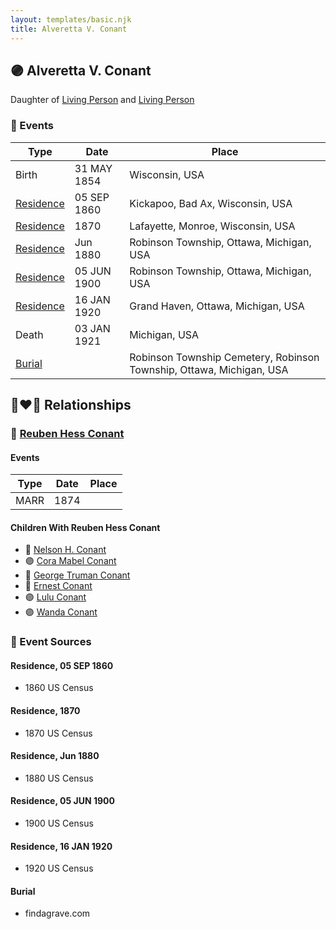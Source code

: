 ```yaml
---
layout: templates/basic.njk
title: Alveretta V. Conant
---
```

## 🟣 Alveretta V. Conant

Daughter of [Living Person](/people/6/67469728) and [Living Person](/people/7/76673536)

### 📆 Events

Type | Date | Place
------ | ------ | ------
Birth | 31 MAY 1854 | Wisconsin, USA
[Residence](#event-1) | 05 SEP 1860 | Kickapoo, Bad Ax, Wisconsin, USA
[Residence](#event-2) | 1870 | Lafayette, Monroe, Wisconsin, USA
[Residence](#event-3) | Jun 1880 | Robinson Township, Ottawa, Michigan, USA
[Residence](#event-4) | 05 JUN 1900 | Robinson Township, Ottawa, Michigan, USA
[Residence](#event-5) | 16 JAN 1920 | Grand Haven, Ottawa, Michigan, USA
Death | 03 JAN 1921 | Michigan, USA
[Burial](#event-7) |  | Robinson Township Cemetery, Robinson Township, Ottawa, Michigan, USA

## 👩‍❤️‍👨 Relationships

### 🔵 [Reuben Hess Conant](/people/3/37326838)

#### Events

Type | Date | Place
------ | ------ | ------
MARR | 1874 |
#### Children With Reuben Hess Conant
* 🔵 [Nelson H. Conant](/people/9/90473988)
* 🟣 [Cora Mabel Conant](/people/7/75623980)
* 🔵 [George Truman Conant](/people/5/50624075)
* 🔵 [Ernest Conant](/people/4/4994264)
* 🟣 [Lulu Conant](/people/6/66371832)
* 🟣 [Wanda Conant](/people/3/3340870)
### 📰 Event Sources

#### <a id="event-1"></a> Residence, 05 SEP 1860
* 1860 US Census

#### <a id="event-2"></a> Residence, 1870
* 1870 US Census

#### <a id="event-3"></a> Residence, Jun 1880
* 1880 US Census

#### <a id="event-4"></a> Residence, 05 JUN 1900
* 1900 US Census

#### <a id="event-5"></a> Residence, 16 JAN 1920
* 1920 US Census

#### <a id="event-7"></a> Burial
* findagrave.com